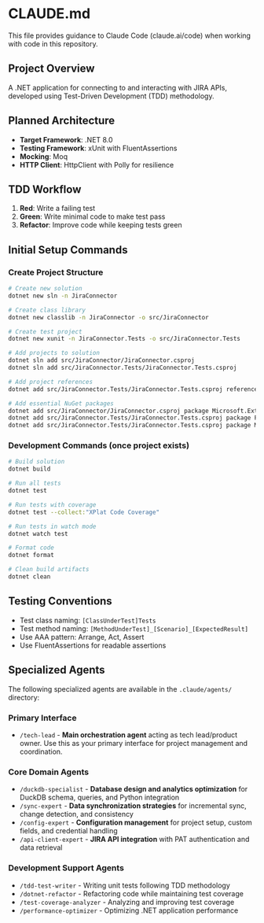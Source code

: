 # CLAUDE.md

This file provides guidance to Claude Code (claude.ai/code) when working with code in this repository.

## Project Overview
A .NET application for connecting to and interacting with JIRA APIs, developed using Test-Driven Development (TDD) methodology.

## Planned Architecture
- **Target Framework**: .NET 8.0
- **Testing Framework**: xUnit with FluentAssertions
- **Mocking**: Moq
- **HTTP Client**: HttpClient with Polly for resilience

## TDD Workflow
1. **Red**: Write a failing test
2. **Green**: Write minimal code to make test pass
3. **Refactor**: Improve code while keeping tests green

## Initial Setup Commands

### Create Project Structure
```bash
# Create new solution
dotnet new sln -n JiraConnector

# Create class library
dotnet new classlib -n JiraConnector -o src/JiraConnector

# Create test project
dotnet new xunit -n JiraConnector.Tests -o src/JiraConnector.Tests

# Add projects to solution
dotnet sln add src/JiraConnector/JiraConnector.csproj
dotnet sln add src/JiraConnector.Tests/JiraConnector.Tests.csproj

# Add project references
dotnet add src/JiraConnector.Tests/JiraConnector.Tests.csproj reference src/JiraConnector/JiraConnector.csproj

# Add essential NuGet packages
dotnet add src/JiraConnector/JiraConnector.csproj package Microsoft.Extensions.Http
dotnet add src/JiraConnector.Tests/JiraConnector.Tests.csproj package FluentAssertions
dotnet add src/JiraConnector.Tests/JiraConnector.Tests.csproj package Moq
```

### Development Commands (once project exists)
```bash
# Build solution
dotnet build

# Run all tests
dotnet test

# Run tests with coverage
dotnet test --collect:"XPlat Code Coverage"

# Run tests in watch mode
dotnet watch test

# Format code
dotnet format

# Clean build artifacts
dotnet clean
```

## Testing Conventions
- Test class naming: `[ClassUnderTest]Tests`
- Test method naming: `[MethodUnderTest]_[Scenario]_[ExpectedResult]`
- Use AAA pattern: Arrange, Act, Assert
- Use FluentAssertions for readable assertions

## Specialized Agents
The following specialized agents are available in the `.claude/agents/` directory:

### Primary Interface
- `/tech-lead` - **Main orchestration agent** acting as tech lead/product owner. Use this as your primary interface for project management and coordination.

### Core Domain Agents
- `/duckdb-specialist` - **Database design and analytics optimization** for DuckDB schema, queries, and Python integration
- `/sync-expert` - **Data synchronization strategies** for incremental sync, change detection, and consistency
- `/config-expert` - **Configuration management** for project setup, custom fields, and credential handling
- `/api-client-expert` - **JIRA API integration** with PAT authentication and data retrieval

### Development Support Agents
- `/tdd-test-writer` - Writing unit tests following TDD methodology
- `/dotnet-refactor` - Refactoring code while maintaining test coverage  
- `/test-coverage-analyzer` - Analyzing and improving test coverage
- `/performance-optimizer` - Optimizing .NET application performance